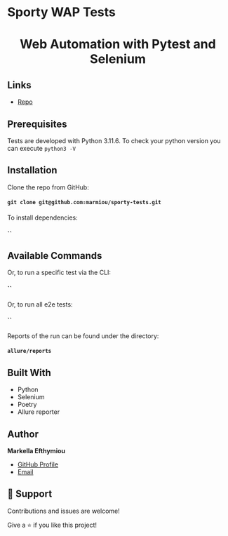 # Sporty WAP Tests
<h1 align="center">Web Automation with Pytest and Selenium</h1>

## Links

- [Repo](https://github.com/marmiou/sporty-tests "Automation with Selenium framework")

## Prerequisites

Tests are developed with Python 3.11.6. To check your python version you can execute 
`python3 -V`

## Installation

Clone the repo from GitHub:
#### `git clone git@github.com:marmiou/sporty-tests.git`

To install dependencies:
#### ``

## Available Commands


Or, to run a specific test via the CLI:
#### ``

Or, to run all e2e tests:
#### ``

Reports of the run can be found under the directory:
#### `allure/reports`

## Built With

- Python
- Selenium
- Poetry
- Allure reporter

## Author

**Markella Efthymiou**
- [GitHub Profile](https://github.com/marmiou/ "Markella Efthymiou")
- [Email](mailto:efthymioumarkella@gmail.com?subject=Hi "Hi!")

## 🤝 Support

Contributions and issues are welcome!

Give a ⭐️ if you like this project!
